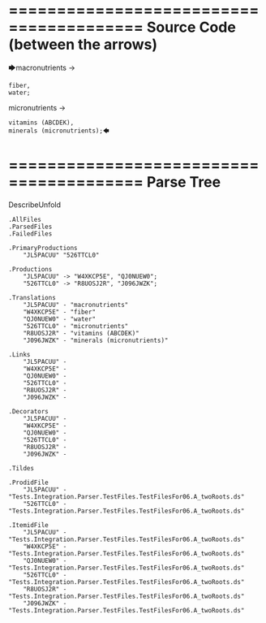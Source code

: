 ========================================
Source Code (between the arrows)
========================================

🡆macronutrients ->

    fiber,
    water;

micronutrients ->

    vitamins (ABCDEK),
    minerals (micronutrients);🡄

========================================
Parse Tree
========================================
DescribeUnfold

    .AllFiles
    .ParsedFiles
    .FailedFiles

    .PrimaryProductions
        "JL5PACUU" "526TTCL0" 

    .Productions
        "JL5PACUU" -> "W4XKCP5E", "QJ0NUEW0";
        "526TTCL0" -> "R8UOSJ2R", "J096JWZK";

    .Translations
        "JL5PACUU" - "macronutrients"
        "W4XKCP5E" - "fiber"
        "QJ0NUEW0" - "water"
        "526TTCL0" - "micronutrients"
        "R8UOSJ2R" - "vitamins (ABCDEK)"
        "J096JWZK" - "minerals (micronutrients)"

    .Links
        "JL5PACUU" - 
        "W4XKCP5E" - 
        "QJ0NUEW0" - 
        "526TTCL0" - 
        "R8UOSJ2R" - 
        "J096JWZK" - 

    .Decorators
        "JL5PACUU" - 
        "W4XKCP5E" - 
        "QJ0NUEW0" - 
        "526TTCL0" - 
        "R8UOSJ2R" - 
        "J096JWZK" - 

    .Tildes

    .ProdidFile
        "JL5PACUU" - "Tests.Integration.Parser.TestFiles.TestFilesFor06.A_twoRoots.ds"
        "526TTCL0" - "Tests.Integration.Parser.TestFiles.TestFilesFor06.A_twoRoots.ds"

    .ItemidFile
        "JL5PACUU" - "Tests.Integration.Parser.TestFiles.TestFilesFor06.A_twoRoots.ds"
        "W4XKCP5E" - "Tests.Integration.Parser.TestFiles.TestFilesFor06.A_twoRoots.ds"
        "QJ0NUEW0" - "Tests.Integration.Parser.TestFiles.TestFilesFor06.A_twoRoots.ds"
        "526TTCL0" - "Tests.Integration.Parser.TestFiles.TestFilesFor06.A_twoRoots.ds"
        "R8UOSJ2R" - "Tests.Integration.Parser.TestFiles.TestFilesFor06.A_twoRoots.ds"
        "J096JWZK" - "Tests.Integration.Parser.TestFiles.TestFilesFor06.A_twoRoots.ds"

